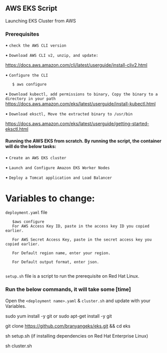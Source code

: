 ## AWS EKS Script
Launching EKS Cluster from AWS


### Prerequisites

   • `check the AWS CLI version`
   
   
   • `Download AWS CLI v2, unzip, and update: `
   
 https://docs.aws.amazon.com/cli/latest/userguide/install-cliv2.html
 
   
   • `Configure the CLI`
   
   ```   $ aws configure```
   
   
   • `Download kubectl, add permissions to binary, Copy the binary to a directory in your path`
https://docs.aws.amazon.com/eks/latest/userguide/install-kubectl.html
   
   
   • `Download eksctl, Move the extracted binary to /usr/bin`
   
https://docs.aws.amazon.com/eks/latest/userguide/getting-started-eksctl.html


#### Running the AWS EKS from scratch. By running the script, the container will do the below tasks:

   • `Create an AWS EKS cluster`

   • `Launch and Configure Amazon EKS Worker Nodes`
   
   • `Deploy a Tomcat application and Load Balancer`



# Variables to change:

`deployment.yaml` file 

```
   $aws configure
   For AWS Access Key ID, paste in the access key ID you copied earlier.
   
   For AWS Secret Access Key, paste in the secret access key you copied earlier.
   
   For Default region name, enter your region.
   
   For Default output format, enter json.


```

`setup.sh` file is a script to run the prerequisite on Red Hat Linux.



### Run the below commands, it will take some [time]

Open the `<deployment name>.yaml` & `cluster.sh` and update with your Variables.

 sudo yum install -y git or sudo apt-get install -y git

 git clone https://github.com/branyangeks/eks.git && cd eks

 sh setup.sh (if installing dependencies on Red Hat Enterprise Linux)
 
 sh cluster.sh

